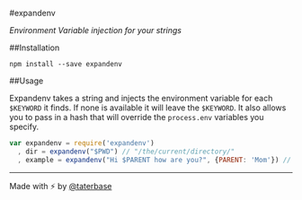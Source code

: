 #expandenv

*Environment Variable injection for your strings*

##Installation

`npm install --save expandenv`

##Usage

Expandenv takes a string and injects the environment variable for each `$KEYWORD` it finds. If none is available it will leave the `$KEYWORD`. It also allows you to pass in a hash that will override the `process.env` variables you specify.

```javascript
var expandenv = require('expandenv')
  , dir = expandenv("$PWD") // "/the/current/directory/"
  , example = expandenv("Hi $PARENT how are you?", {PARENT: 'Mom'}) // "Hi Mom how are you?"
```

___

Made with ⚡️ by [@taterbase](https://twitter.com/taterbase)
